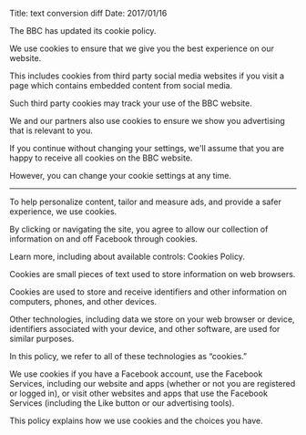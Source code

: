 Title: text conversion diff
Date: 2017/01/16

The BBC has updated its cookie policy.

We use cookies to ensure that we give you the best experience on our website.

This includes cookies from third party social media websites if you visit a page which contains embedded content from social media.

Such third party cookies may track your use of the BBC website.

We and our partners also use cookies to ensure we show you advertising that is relevant to you.

If you continue without changing your settings, we'll assume that you are happy to receive all cookies on the BBC website.

However, you can change your cookie settings at any time.

---

To help personalize content, tailor and measure ads, and provide a safer experience, we use cookies.

By clicking or navigating the site, you agree to allow our collection of information on and off Facebook through cookies.

Learn more, including about available controls: Cookies Policy.

Cookies are small pieces of text used to store information on web browsers.

Cookies are used to store and receive identifiers and other information on computers, phones, and other devices.

Other technologies, including data we store on your web browser or device, identifiers associated with your device, and other software, are used for similar purposes.

In this policy, we refer to all of these technologies as “cookies.”

We use cookies if you have a Facebook account, use the Facebook Services, including our website and apps (whether or not you are registered or logged in), or visit other websites and apps that use the Facebook Services (including the Like button or our advertising tools).

This policy explains how we use cookies and the choices you have.
